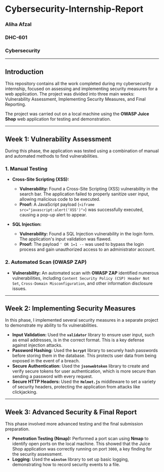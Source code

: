 # Cybersecurity-Internship-Report

### **Aliha Afzal**
### **DHC-601**
### **Cybersecurity**

---

## **Introduction**

This repository contains all the work completed during my cybersecurity internship, focused on assessing and implementing security measures for a web application. The project was divided into three main weeks: Vulnerability Assessment, Implementing Security Measures, and Final Reporting.

The project was carried out on a local machine using the **OWASP Juice Shop** web application for testing and demonstration.

---

## **Week 1: Vulnerability Assessment**

During this phase, the application was tested using a combination of manual and automated methods to find vulnerabilities.

### **1. Manual Testing**

* **Cross-Site Scripting (XSS):**
    * **Vulnerability:** Found a Cross-Site Scripting (XSS) vulnerability in the search bar. The application failed to properly sanitize user input, allowing malicious code to be executed.
    * **Proof:** A JavaScript payload (`<iframe src="javascript:alert('XSS')">`) was successfully executed, causing a pop-up alert to appear.

* **SQL Injection:**
    * **Vulnerability:** Found a SQL Injection vulnerability in the login form. The application's input validation was flawed.
    * **Proof:** The payload `' OR 1=1 --` was used to bypass the login process and gain unauthorized access to an administrator account.

### **2. Automated Scan (OWASP ZAP)**

* **Vulnerability:** An automated scan with **OWASP ZAP** identified numerous vulnerabilities, including `Content Security Policy (CSP) Header Not Set`, `Cross-Domain Misconfiguration`, and other information disclosure issues.

---

## **Week 2: Implementing Security Measures**

In this phase, I implemented several security measures in a separate project to demonstrate my ability to fix vulnerabilities.

* **Input Validation:** Used the **`validator`** library to ensure user input, such as email addresses, is in the correct format. This is a key defense against injection attacks.
* **Password Hashing:** Used the **`bcrypt`** library to securely hash passwords before storing them in the database. This protects user data from being exposed in the event of a breach.
* **Secure Authentication:** Used the **`jsonwebtoken`** library to create and verify secure tokens for user authentication, which is more secure than sending a password with every request.
* **Secure HTTP Headers:** Used the **`Helmet.js`** middleware to set a variety of security headers, protecting the application from attacks like clickjacking.

---

## **Week 3: Advanced Security & Final Report**

This phase involved more advanced testing and the final submission preparation.

* **Penetration Testing (Nmap):** Performed a port scan using **Nmap** to identify open ports on the local machine. This showed that the Juice Shop application was correctly running on port `3000`, a key finding for the security assessment.
* **Logging:** Used the **`winston`** library to set up basic logging, demonstrating how to record security events to a file.


